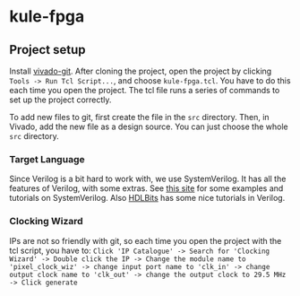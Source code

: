 # kule-fpga

## Project setup

Install [vivado-git](https://github.com/barbedo/vivado-git#installation). After cloning the project, open the project by clicking `Tools -> Run Tcl Script...`, and choose `kule-fpga.tcl`.
You have to do this each time you open the project. The tcl file runs a series of commands to set up the project correctly.

To add new files to git, first create the file in the `src` directory. Then, in Vivado, add the new file as a design source. You can just choose the whole `src` directory.

### Target Language

Since Verilog is a bit hard to work with, we use SystemVerilog. It has all the features of Verilog, with some extras. See [this site](https://vlsiverify.com/systemverilog) for some examples and tutorials on SystemVerilog. Also [HDLBits](https://hdlbits.01xz.net/wiki/Main_Page) has some nice tutorials in Verilog.

### Clocking Wizard

IPs are not so friendly with git, so each time you open the project with the tcl script, you have to:
`Click 'IP Catalogue' -> Search for 'Clocking Wizard' -> Double click the IP -> Change the module name to 'pixel_clock_wiz' -> change input port name to 'clk_in' -> change output clock name to 'clk_out' -> change the output clock to 29.5 MHz -> Click generate`
